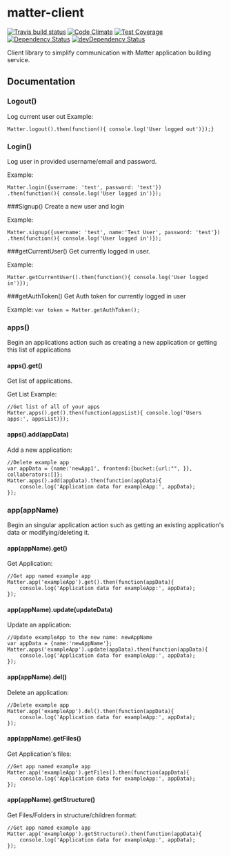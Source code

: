 # matter-client


[![Travis build status](https://travis-ci.org/KyperTech/matter-client.svg?branch=master)](https://travis-ci.org/kypertech/matter-client)
[![Code Climate](https://codeclimate.com/github/KyperTech/matter-client/badges/gpa.svg)](https://codeclimate.com/github/kypertech/matter-client)
[![Test Coverage](https://codeclimate.com/github/KyperTech/matter-client/badges/coverage.svg)](https://codeclimate.com/github/KyperTech/matter-client)
[![Dependency Status](https://david-dm.org/kypertech/matter-client.svg)](https://david-dm.org/kypertech/matter-client)
[![devDependency Status](https://david-dm.org/kypertech/matter-client/dev-status.svg)](https://david-dm.org/kypertech/matter-client#info=devDependencies)

Client library to simplify communication with Matter application building service.

## Documentation

### Logout()
Log current user out
Example: 
```
Matter.logout().then(function(){ console.log('User logged out')});}
```

### Login()
Log user in provided username/email and password.

Example: 
```
Matter.login({username: 'test', password: 'test'})
.then(function(){ console.log('User logged in')});
```

###Signup()
Create a new user and login

Example: 
```
Matter.signup({username: 'test', name:'Test User', password: 'test'})
.then(function(){ console.log('User logged in')});
```

###getCurrentUser()
Get currently logged in user.

Example: 
```
Matter.getCurrentUser().then(function(){ console.log('User logged in')});
```

###getAuthToken()
Get Auth token for currently logged in user

Example: `var token = Matter.getAuthToken();`

### apps()
Begin an applications action such as creating a new application or getting this list of applications

#### apps().get()

Get list of applications.

Get List Example: 
```
//Get list of all of your apps
Matter.apps().get().then(function(appsList){ console.log('Users apps:', appsList)});
```


#### apps().add(appData)

Add a new application:

```
//Delete example app
var appData = {name:'newApp1', frontend:{bucket:{url:"", }}, collaborators:[]};
Matter.apps().add(appData).then(function(appData){ 
    console.log('Application data for exampleApp:', appData);
});
```

### app(appName)
Begin an singular application action such as getting an existing application's data or modifying/deleting it.

#### app(appName).get()

Get Application: 
```
//Get app named example app
Matter.app('exampleApp').get().then(function(appData){ 
    console.log('Application data for exampleApp:', appData);
});
```


#### app(appName).update(updateData)

Update an application:

```
//Update exampleApp to the new name: newAppName
var appData = {name:'newAppName'};
Matter.apps('exampleApp').update(appData).then(function(appData){ 
    console.log('Application data for exampleApp:', appData);
});
```

#### app(appName).del()

Delete an application:

```
//Delete example app
Matter.app('exampleApp').del().then(function(appData){ 
    console.log('Application data for exampleApp:', appData);
});
```


#### app(appName).getFiles()
Get Application's files:
```
//Get app named example app
Matter.app('exampleApp').getFiles().then(function(appData){ 
    console.log('Application data for exampleApp:', appData);
});
```

#### app(appName).getStructure()
Get Files/Folders in structure/children format:
```
//Get app named example app
Matter.app('exampleApp').getStructure().then(function(appData){ 
    console.log('Application data for exampleApp:', appData);
});
```